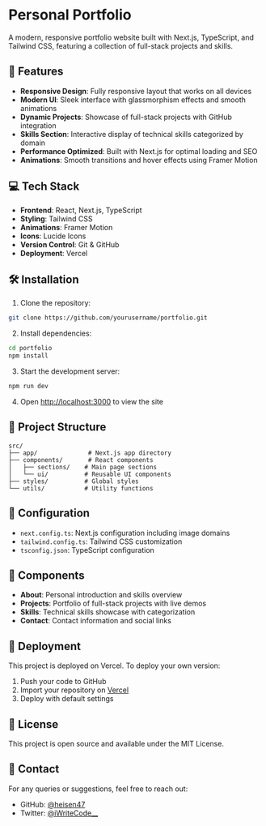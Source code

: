 # Personal Portfolio

A modern, responsive portfolio website built with Next.js, TypeScript, and Tailwind CSS, featuring a collection of full-stack projects and skills.

## 🚀 Features

- **Responsive Design**: Fully responsive layout that works on all devices
- **Modern UI**: Sleek interface with glassmorphism effects and smooth animations
- **Dynamic Projects**: Showcase of full-stack projects with GitHub integration
- **Skills Section**: Interactive display of technical skills categorized by domain
- **Performance Optimized**: Built with Next.js for optimal loading and SEO
- **Animations**: Smooth transitions and hover effects using Framer Motion

## 💻 Tech Stack

- **Frontend**: React, Next.js, TypeScript
- **Styling**: Tailwind CSS
- **Animations**: Framer Motion
- **Icons**: Lucide Icons
- **Version Control**: Git & GitHub
- **Deployment**: Vercel

## 🛠️ Installation

1. Clone the repository:
```bash
git clone https://github.com/yourusername/portfolio.git
```

2. Install dependencies:
```bash
cd portfolio
npm install
```

3. Start the development server:
```bash
npm run dev
```

4. Open [http://localhost:3000](http://localhost:3000) to view the site

## 📁 Project Structure

```
src/
├── app/              # Next.js app directory
├── components/       # React components
│   ├── sections/    # Main page sections
│   └── ui/          # Reusable UI components
├── styles/          # Global styles
└── utils/           # Utility functions
```

## 🔧 Configuration

- `next.config.ts`: Next.js configuration including image domains
- `tailwind.config.ts`: Tailwind CSS customization
- `tsconfig.json`: TypeScript configuration

## 📱 Components

- **About**: Personal introduction and skills overview
- **Projects**: Portfolio of full-stack projects with live demos
- **Skills**: Technical skills showcase with categorization
- **Contact**: Contact information and social links

## 🚀 Deployment

This project is deployed on Vercel. To deploy your own version:

1. Push your code to GitHub
2. Import your repository on [Vercel](https://vercel.com)
3. Deploy with default settings

## 📄 License

This project is open source and available under the MIT License.

## 🤝 Contact

For any queries or suggestions, feel free to reach out:

- GitHub: [@heisen47](https://github.com/heisen47)
- Twitter: [@iWriteCode__](https://twitter.com/iWriteCode__)